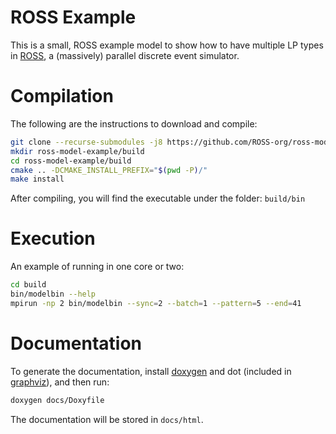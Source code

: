 # ROSS Example

This is a small, ROSS example model to show how to have multiple LP types in [ROSS][], a
(massively) parallel discrete event simulator.

[ROSS]: https://github.com/ROSS-org/ROSS

# Compilation

The following are the instructions to download and compile:

```bash
git clone --recurse-submodules -j8 https://github.com/ROSS-org/ross-model-example
mkdir ross-model-example/build
cd ross-model-example/build
cmake .. -DCMAKE_INSTALL_PREFIX="$(pwd -P)/"
make install
```

After compiling, you will find the executable under the folder: `build/bin`

# Execution

An example of running in one core or two:

```bash
cd build
bin/modelbin --help
mpirun -np 2 bin/modelbin --sync=2 --batch=1 --pattern=5 --end=41
```

# Documentation

To generate the documentation, install [doxygen][] and dot (included in [graphviz][]), and
then run:

```bash
doxygen docs/Doxyfile
```

The documentation will be stored in `docs/html`.

[doxygen]: https://www.doxygen.nl/
[graphviz]: https://www.graphviz.org/
